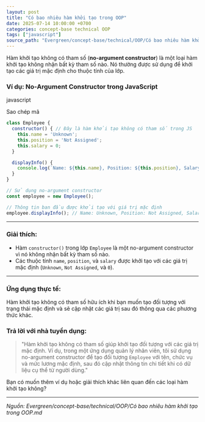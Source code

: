 ```yaml
---
layout: post
title: "Có bao nhiêu hàm khởi tạo trong OOP"
date: 2025-07-14 10:00:00 +0700
categories: concept-base technical OOP
tags: ["javascript"]
source_path: "Evergreen/concept-base/technical/OOP/Có bao nhiêu hàm khởi tạo trong OOP.md"
---
```

Hàm khởi tạo không có tham số (**no-argument constructor**) là một loại hàm khởi tạo không nhận bất kỳ tham số nào. Nó thường được sử dụng để khởi tạo các giá trị mặc định cho thuộc tính của lớp.

### Ví dụ: No-Argument Constructor trong JavaScript

javascript

Sao chép mã


```js
class Employee {
  constructor() { // Đây là hàm khởi tạo không có tham số trong JS
    this.name = 'Unknown';
    this.position = 'Not Assigned';
    this.salary = 0;
  }

  displayInfo() {
    console.log(`Name: ${this.name}, Position: ${this.position}, Salary: $${this.salary}`);
  }
}

// Sử dụng no-argument constructor
const employee = new Employee();

// Thông tin ban đầu được khởi tạo với giá trị mặc định
employee.displayInfo(); // Name: Unknown, Position: Not Assigned, Salary: $0


```

---

### Giải thích:

- Hàm `constructor()` trong lớp `Employee` là một no-argument constructor vì nó không nhận bất kỳ tham số nào.
- Các thuộc tính `name`, `position`, và `salary` được khởi tạo với các giá trị mặc định (`Unknown`, `Not Assigned`, và `0`).

---

### Ứng dụng thực tế:

Hàm khởi tạo không có tham số hữu ích khi bạn muốn tạo đối tượng với trạng thái mặc định và sẽ cập nhật các giá trị sau đó thông qua các phương thức khác.

### Trả lời với nhà tuyển dụng:

> "Hàm khởi tạo không có tham số giúp khởi tạo đối tượng với các giá trị mặc định. Ví dụ, trong một ứng dụng quản lý nhân viên, tôi sử dụng no-argument constructor để tạo đối tượng `Employee` với tên, chức vụ và mức lương mặc định, sau đó cập nhật thông tin chi tiết khi có dữ liệu cụ thể từ người dùng."

Bạn có muốn thêm ví dụ hoặc giải thích khác liên quan đến các loại hàm khởi tạo không?

---
*Nguồn: Evergreen/concept-base/technical/OOP/Có bao nhiêu hàm khởi tạo trong OOP.md*